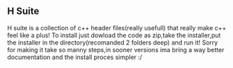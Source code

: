 ## H Suite

H suite is a collection of c++ header files(really usefull) that really make c++ feel like a plus! To install just dowload the code as zip,take the installer,put the installer in the directory(recomanded 2 folders deep) and run it! Sorry for making it take so manny steps,in sooner versions ima bring a way better documentation and the install proces simpler :/
